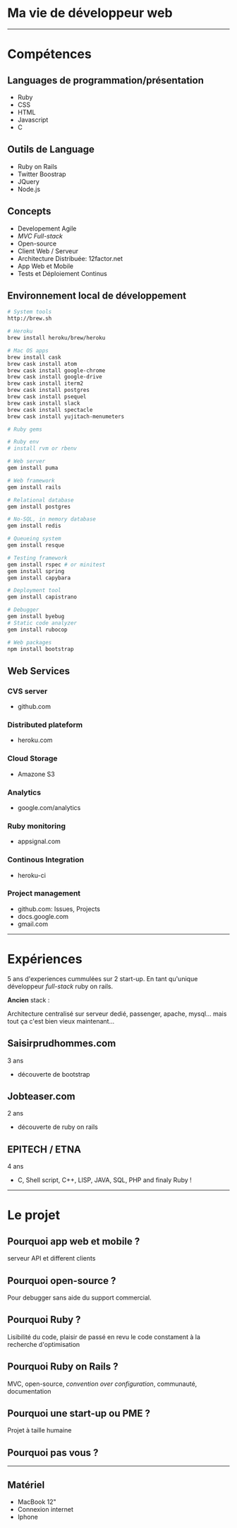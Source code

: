 # Ma vie de développeur web
---
# Compétences
## Languages de programmation/présentation
- Ruby
- CSS
- HTML
- Javascript
- C

## Outils de Language
- Ruby on Rails
- Twitter Boostrap
- JQuery
- Node.js

## Concepts
- Developement Agile
- *MVC Full-stack*
- Open-source
- Client Web / Serveur
- Architecture Distribuée: 12factor.net
- App Web et Mobile
- Tests et Déploiement Continus

## Environnement local de développement
```sh
# System tools
http://brew.sh

# Heroku
brew install heroku/brew/heroku

# Mac OS apps
brew install cask
brew cask install atom
brew cask install google-chrome
brew cask install google-drive
brew cask install iterm2
brew cask install postgres
brew cask install psequel
brew cask install slack
brew cask install spectacle
brew cask install yujitach-menumeters

# Ruby gems

# Ruby env
# install rvm or rbenv

# Web server
gem install puma

# Web framework
gem install rails

# Relational database
gem install postgres

# No-SQL, in memory database
gem install redis

# Queueing system
gem install resque

# Testing framework
gem install rspec # or minitest
gem install spring
gem install capybara

# Deployment tool
gem install capistrano

# Debugger
gem install byebug
# Static code analyzer
gem install rubocop

# Web packages
npm install bootstrap
```

## Web Services
### CVS server
- github.com

### Distributed plateform
- heroku.com

### Cloud Storage
- Amazone S3

### Analytics
- google.com/analytics

### Ruby monitoring
- appsignal.com

### Continous Integration
- heroku-ci

### Project management
- github.com: Issues, Projects
- docs.google.com
- gmail.com

---
# Expériences
5 ans d'experiences cummulées sur 2 start-up. En tant qu'unique développeur *full-stack* ruby on rails.

**Ancien** stack :

Architecture centralisé sur serveur dedié, passenger, apache, mysql... mais tout ça c'est bien vieux maintenant...

## Saisirprudhommes.com
3 ans
- découverte de bootstrap

## Jobteaser.com
2 ans
- découverte de ruby on rails

## EPITECH / ETNA
4 ans

- C, Shell script, C++, LISP, JAVA, SQL, PHP and finaly Ruby !

---
# Le projet
## Pourquoi app web et mobile ?
serveur API et different clients
## Pourquoi open-source ?
Pour debugger sans aide du support commercial.
## Pourquoi Ruby ?
Lisibilité du code, plaisir de passé en revu le code constament à la recherche d'optimisation
## Pourquoi Ruby on Rails ?
MVC, open-source, *convention over configuration*, communauté, documentation
## Pourquoi une start-up ou PME ?
Projet à taille humaine
## Pourquoi pas vous ?

---
## Matériel
- MacBook 12"
- Connexion internet
- Iphone
